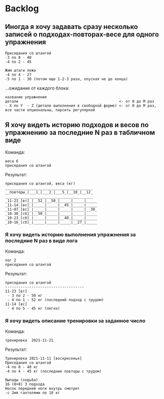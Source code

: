 # Backlog

## Иногда я хочу задавать сразу несколько записей о подходах-повторах-весе для одного упражнения
```
Приседания со штангой
-3 по 8 - 40
-4 по 2 - 45

Жим штаги лежа
-4 по 4 - 27
-5 по 1 - 30 (потом еще 1-2-3 раза, опуская не до конца)
```
...ожидание от каждого блока:
```
название упражнения
детали                                              <- от 0 до M раз
- X по Y  - Z (детали выполнения в свободной форме) <- от 0 до M раз, все части опциональны, парсить регуляркой
```

## Я хочу видеть историю подходов и весов по упражнению за последние N раз в табличном виде
Команда:
```
веса 6
приседания со штангой
```

Результат:
```
приседания со штангой, веса (кг) 
________________________________________
__повторы_|___1_|___2_|___5_|__10_|__12_
________________________________________
_11-23_[вт]_|__52_|__50_|_____|_____|_____
_11-14_[вс]_|_____|_____|__45_|_____|_____
_11-07_[вс]_|_____|_____|_____|_____|__30_
_10-30_[сб]_|__50_|_____|_____|_____|_____
_10-23_[сб]_|_____|_____|__40_|_____|_____
_10-16_[сб]_|_____|_____|_____|__27_|_____
```

### Я хочу видеть историю выполнения упражнения за последние N раз в виде лога
Команда:
```
лог 2
приседания со штангой
```

Результат:
```
приседания со штангой
------------------------------------
11-23 [вт]
 - 3 по 2 - 50 кг
 - 4 по 1 - 52 кг (последний подход с трудом)
11-14 [вс]
 - 4 по 5 - 45 кг (легко)
```

### Я хочу видеть описание тренировки за заданное число
Команда:
```
тренировка  2021-11-21
```

Результат:
```
Тренировка 2021-11-11 [воскресенье]
Приседания со штангой
-4 по 8 - 40 кг
-4 по 4 - 45 кг (последние повторы с трудом)
                      
Выпады (ходьба)
16 (8+8) 3 подхода
Носок передней ноги внутрь смотрит
-с 2мя гантелями по 10 кг  
```